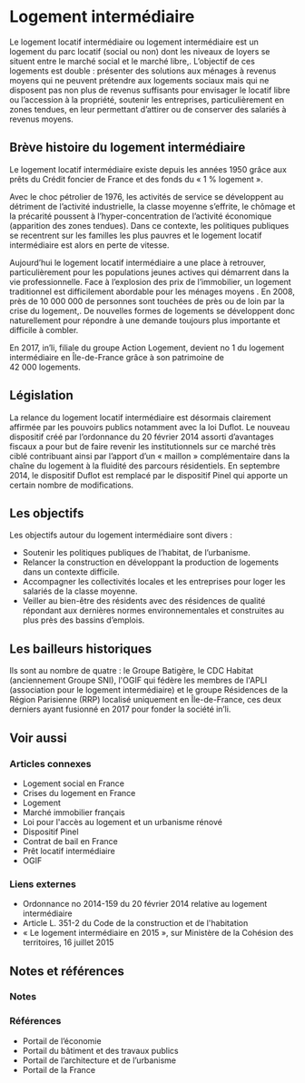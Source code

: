 # Logement intermédiaire

Le logement locatif intermédiaire ou logement intermédiaire est un logement du parc locatif (social ou non) dont les niveaux de loyers se situent entre le marché social et le marché libre,. L’objectif de ces logements est double : présenter des solutions aux ménages à revenus moyens qui ne peuvent prétendre aux logements sociaux mais qui ne disposent pas non plus de revenus suffisants pour envisager le locatif libre ou l’accession à la propriété, soutenir les entreprises, particulièrement en zones tendues, en leur permettant d’attirer ou de conserver des salariés à revenus moyens.

## Brève histoire du logement intermédiaire

Le logement locatif intermédiaire existe depuis les années 1950 grâce aux prêts du Crédit foncier de France et des fonds du « 1 % logement ».

Avec le choc pétrolier de 1976, les activités de service se développent au détriment de l’activité industrielle, la classe moyenne s’effrite, le chômage et la précarité poussent à l’hyper-concentration de l’activité économique (apparition des zones tendues). Dans ce contexte, les politiques publiques se recentrent sur les familles les plus pauvres et le logement locatif intermédiaire est alors en perte de vitesse.

Aujourd’hui le logement locatif intermédiaire a une place à retrouver, particulièrement pour les populations jeunes actives qui démarrent dans la vie professionnelle. Face à l’explosion des prix de l’immobilier, un logement traditionnel est difficilement abordable pour les ménages moyens . En 2008, près de 10 000 000 de personnes sont touchées de près ou de loin par la crise du logement,. De nouvelles formes de logements se développent donc naturellement pour répondre à une demande toujours plus importante et difficile à combler.

En 2017, in’li, filiale du groupe Action Logement, devient no 1 du logement intermédiaire en Île-de-France grâce à son patrimoine de 42 000 logements.

## Législation

La relance du logement locatif intermédiaire est désormais clairement affirmée par les pouvoirs publics notamment avec la loi Duflot. Le nouveau dispositif créé par l’ordonnance du 20 février 2014 assorti d’avantages fiscaux a pour but de faire revenir les institutionnels sur ce marché très ciblé contribuant ainsi par l’apport d’un « maillon » complémentaire dans la chaîne du logement à la fluidité des parcours résidentiels. En septembre 2014, le dispositif Duflot est remplacé par le dispositif Pinel qui apporte un certain nombre de modifications.

## Les objectifs

Les objectifs autour du logement intermédiaire sont divers :

- Soutenir les politiques publiques de l’habitat, de l’urbanisme.
- Relancer la construction en développant la production de logements dans un contexte difficile.
- Accompagner les collectivités locales et les entreprises pour loger les salariés de la classe moyenne.
- Veiller au bien-être des résidents avec des résidences de qualité répondant aux dernières normes environnementales et construites au plus près des bassins d’emplois.

## Les bailleurs historiques

Ils sont au nombre de quatre : le Groupe Batigère, le CDC Habitat (anciennement Groupe SNI), l'OGIF qui fédère les membres de l'APLI (association pour le logement intermédiaire) et le groupe Résidences de la Région Parisienne (RRP) localisé uniquement en Île-de-France, ces deux derniers ayant fusionné en 2017 pour fonder la société in’li.

## Voir aussi

### Articles connexes

- Logement social en France
- Crises du logement en France
- Logement
- Marché immobilier français
- Loi pour l'accès au logement et un urbanisme rénové
- Dispositif Pinel
- Contrat de bail en France
- Prêt locatif intermédiaire
- OGIF

### Liens externes

- Ordonnance no 2014-159 du 20 février 2014 relative au logement intermédiaire
- Article L. 351-2 du Code de la construction et de l'habitation
- « Le logement intermédiaire en 2015 », sur Ministère de la Cohésion des territoires, 16 juillet 2015

## Notes et références

### Notes

### Références

- Portail de l’économie
- Portail du bâtiment et des travaux publics
- Portail de l’architecture et de l’urbanisme
- Portail de la France
